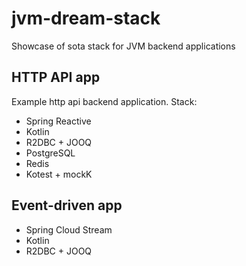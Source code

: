 # jvm-dream-stack

Showcase of sota stack for JVM backend applications

## HTTP API app

Example http api backend application.
Stack:

* Spring Reactive
* Kotlin
* R2DBC + JOOQ
* PostgreSQL
* Redis
* Kotest + mockK

## Event-driven app

* Spring Cloud Stream
* Kotlin
* R2DBC + JOOQ